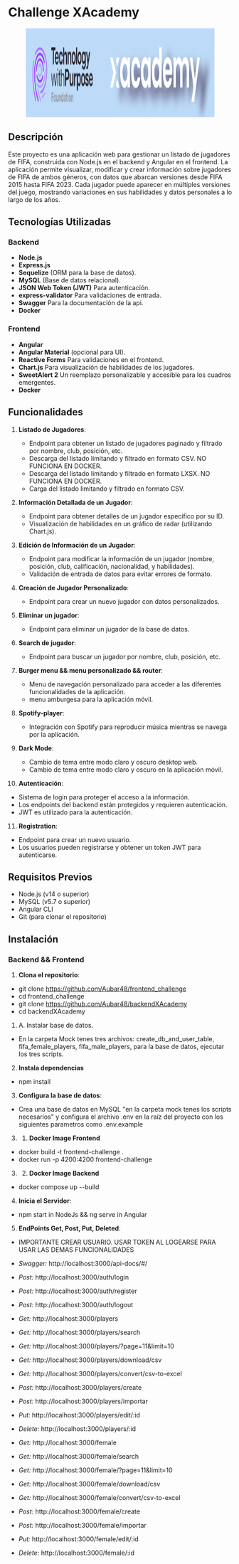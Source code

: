 # Challenge XAcademy
<figure><img src="./mock/Santex.png" alt="logo" style="height: 200px;"></figure>

## Descripción

Este proyecto es una aplicación web para gestionar un listado de jugadores de FIFA, construida con Node.js en el backend y Angular en el frontend. La aplicación permite visualizar, modificar y crear información sobre jugadores de FIFA de ambos géneros, con datos que abarcan versiones desde FIFA 2015 hasta FIFA 2023. Cada jugador puede aparecer en múltiples versiones del juego, mostrando variaciones en sus habilidades y datos personales a lo largo de los años.

## Tecnologías Utilizadas

### Backend
- **Node.js**
- **Express.js**
- **Sequelize** (ORM para la base de datos).
- **MySQL** (Base de datos relacional).
- **JSON Web Token (JWT)** Para autenticación.
- **express-validator** Para validaciones de entrada.
- **Swagger** Para la documentación de la api.
- **Docker**

### Frontend
- **Angular**
- **Angular Material** (opcional para UI).
- **Reactive Forms** Para validaciones en el frontend.
- **Chart.js** Para visualización de habilidades de los jugadores.
- **SweetAlert 2** Un reemplazo personalizable y accesible para los cuadros emergentes.
- **Docker** 

## Funcionalidades

1. **Listado de Jugadores**:
   - Endpoint para obtener un listado de jugadores paginado y filtrado por nombre, club, posición, etc.
   - Descarga del listado limitando y filtrado en formato CSV. NO FUNCIONA EN DOCKER.
   - Descarga del listado limitando y filtrado en formato LXSX. NO FUNCIONA EN DOCKER.
   - Carga del listado limitando y filtrado en formato CSV.
   
2. **Información Detallada de un Jugador**:
   - Endpoint para obtener detalles de un jugador específico por su ID.
   - Visualización de habilidades en un gráfico de radar (utilizando Chart.js).

3. **Edición de Información de un Jugador**:
   - Endpoint para modificar la información de un jugador (nombre, posición, club, calificación, nacionalidad, y habilidades).
   - Validación de entrada de datos para evitar errores de formato.

4. **Creación de Jugador Personalizado**:
   - Endpoint para crear un nuevo jugador con datos personalizados.

5. **Eliminar un jugador**:  
   - Endpoint para eliminar un jugador de la base de datos.

6. **Search de jugador**:
   - Endpoint para buscar un jugador por nombre, club, posición, etc.

7. **Burger menu && menu personalizado && router**:
   - Menu de navegación personalizado para acceder a las diferentes funcionalidades de la aplicación. 
   - menu amburgesa para la aplicación móvil.

8. **Spotify-player**:
   - Integración con Spotify para reproducir música mientras se navega por la aplicación.

9. **Dark Mode**:
   - Cambio de tema entre modo claro y oscuro desktop web.
   - Cambio de tema entre modo claro y oscuro en la aplicación móvil.

10. **Autenticación**:
   - Sistema de login para proteger el acceso a la información.
   - Los endpoints del backend están protegidos y requieren autenticación.
   - JWT es utilizado para la autenticación.

11. **Registration**:
   - Endpoint para crear un nuevo usuario.
   - Los usuarios pueden registrarse y obtener un token JWT para autenticarse.


## Requisitos Previos

- Node.js (v14 o superior)
- MySQL (v5.7 o superior)
- Angular CLI
- Git (para clonar el repositorio)

## Instalación

### Backend && Frontend

1. **Clona el repositorio**:

-   git clone https://github.com/Aubar48/frontend_challenge
-   cd frontend_challenge
-   git clone https://github.com/Aubar48/backendXAcademy
-   cd backendXAcademy

1. A. Instalar base de datos.
- En la carpeta Mock tenes tres archivos: create_db_and_user_table, fifa_female_players,
fifa_male_players, para la base de datos, ejecutar los tres scripts.


2. **Instala dependencias**

- npm install

3.  **Configura la base de datos**:

- Crea una base de datos en MySQL "en la carpeta mock tenes los scripts necesarios" y configura el archivo .env en la raíz del proyecto con los siguientes parametros como .env.example

3. 1. **Docker Image Frontend**

- docker build -t frontend-challenge .
- docker run -p 4200:4200 frontend-challenge

3. 2. **Docker Image Backend**

- docker compose up --build

4. **Inicia el Servidor**: 

- npm start in NodeJs && ng serve in Angular

5. **EndPoints Get, Post, Put, Deleted**:
- IMPORTANTE CREAR USUARIO. USAR TOKEN AL LOGEARSE PARA USAR LAS DEMAS FUNCIONALIDADES 

- *Swagger:* http://localhost:3000/api-docs/#/

- *Post:* http://localhost:3000/auth/login
- *Post:* http://localhost:3000/auth/register
- *Post:* http://localhost:3000/auth/logout

- *Get:* http://localhost:3000/players
- *Get:* http://localhost:3000/players/search
- *Get:* http://localhost:3000/players/?page=11&limit=10
- *Get:* http://localhost:3000/players/download/csv
- *Get:* http://localhost:3000/players/convert/csv-to-excel
- *Post:* http://localhost:3000/players/create
- *Post:* http://localhost:3000/players/importar
- *Put:* http://localhost:3000/players/edit/:id
- *Delete:* http://localhost:3000/players/:id

- *Get:* http://localhost:3000/female
- *Get:* http://localhost:3000/female/search
- *Get:* http://localhost:3000/female/?page=11&limit=10
- *Get:* http://localhost:3000/female/download/csv
- *Get:* http://localhost:3000/female/convert/csv-to-excel
- *Post:* http://localhost:3000/female/create
- *Post:* http://localhost:3000/female/importar
- *Put:* http://localhost:3000/female/edit/:id
- *Delete:* http://localhost:3000/female/:id